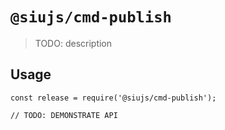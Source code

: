 # `@siujs/cmd-publish`

> TODO: description

## Usage

```
const release = require('@siujs/cmd-publish');

// TODO: DEMONSTRATE API
```
